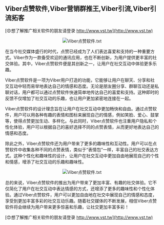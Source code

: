 ## **Viber点赞软件,Viber营销群推王,Viber引流,Viber引流拓客**

[😍想了解推广相关软件的朋友请登录 http://www.vst.tw](http://www.vst.tw)

 <center><img src="https://vst.tw/MP4/tuiguang/png/3.png" alt="Viber点赞软件.txt"></center>

在当今社交媒体盛行的时代，点赞已经成为了人们表达喜爱和支持的一种重要方式。Viber作为一款备受欢迎的通讯应用，也在不断创新，为用户提供更丰富的社交体验。其中，Viber点赞软件便是其创新之一，让用户在社交互动中体验更多乐趣。

Viber点赞软件是一项为Viber用户打造的功能，它能够让用户在聊天、分享和社交互动中轻而易举地表达自己的情感和态度。无论是朋友圈分享、群聊互动还是私聊对话，用户都可以通过点赞软件快速简单地传达自己的喜爱和支持。这种即时的反馈不仅增加了社交互动的乐趣，也让用户更加紧密地连接在一起。

Viber点赞软件的设计理念旨在让用户在社交互动中更加畅快和自由。通过点赞软件，用户可以用各种有趣的表情和图标来展现自己的情感，例如笑脸、爱心、鼓掌等，使得点赞更加生动、多样化。与此同时，Viber点赞软件也注重用户隐私和个性化体验，用户可以根据自己的喜好选择不同的点赞表情，从而更好地表达自己的情感和态度。

除此之外，Viber点赞软件还为用户带来了更多的趣味性和互动性。用户可以在点赞软件中收集各种不同的点赞表情，类似于“表情包”一样，丰富自己的社交表达方式。这种个性化和趣味性的设计，让用户在社交互动中更加自由地展现自己的个性和情感，增添了社交互动的乐趣和趣味性。

 <center><img src="https://vst.tw/MP4/tuiguang/png/3.png" alt="Viber点赞软件.txt"></center>

总的来说，Viber点赞软件的推出为用户带来了更加丰富、有趣的社交体验。它不仅简化了用户在社交互动中表达情感的方式，还增添了更多的趣味性和个性化体验。通过Viber点赞软件，用户可以更加自由地在社交中展现自己的情感和态度，享受到更加丰富多彩的社交互动乐趣。随着社交媒体的不断发展，相信Viber点赞软件将会继续为用户带来更多惊喜和乐趣，让社交更加丰富多彩！

[😍想了解推广相关软件的朋友请登录 http://www.vst.tw](http://www.vst.tw)



